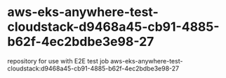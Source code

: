 # aws-eks-anywhere-test-cloudstack-d9468a45-cb91-4885-b62f-4ec2bdbe3e98-27
repository for use with E2E test job aws-eks-anywhere-test-cloudstack:d9468a45-cb91-4885-b62f-4ec2bdbe3e98-27
